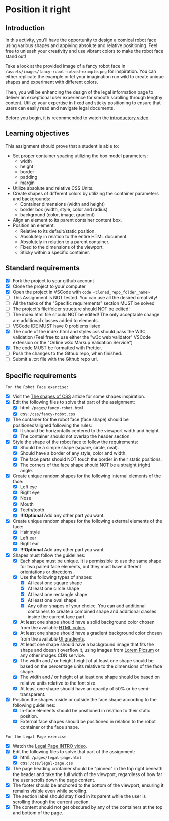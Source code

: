 # Position it right

## Introduction

In this activity, you'll have the opportunity to design a comical robot face using various shapes and applying absolute and relative positioning. Feel free to unleash your creativity and use vibrant colors to make the robot face stand out!

Take a look at the provided image of a fancy robot face in `/assets/images/fancy-robot-solved-example.png` for inspiration. You can either replicate the example or let your imagination run wild to create unique shapes and experiment with different colors.

Then, you will be enhancing the design of the legal information page to deliver an exceptional user experience for smooth scrolling through lengthy content. Utilize your expertise in fixed and sticky positioning to ensure that users can easily read and navigate legal documents.

Before you begin, it is recommended to watch the [introductory video](https://www.loom.com/share/3c655c8a97ce4783a4698d7968c03c33?sid=c05fcac8-f559-4de4-9ccd-6f167be3d6bd).

## Learning objectives

This assignment should prove that a student is able to:

- Set proper container spacing utilizing the box model parameters:
  - width
  - height
  - border
  - padding
  - margin
- Utilize absolute and relative CSS Units.
- Create shapes of different colors by utilizing the container parameters and backgrounds:
  - Container dimensions (width and height)
  - border box (width, style, color and radius)
  - background (color, image, gradient)
- Align an element to its parent container content box.
- Position an element:
  - Relative to its default/static position.
  - Absolutely in relation to the entire HTML document.
  - Absolutely in relation to a parent container.
  - Fixed to the dimensions of the viewport.
  - Sticky within a specific container.

## Standard requirements

- [X] Fork the project to your github account
- [X] Clone the project to your computer
- [X] Open the project in VSCode with `code <cloned_repo_folder_name>`
- [ ] This Assignment is NOT tested. You can use all the desired creativity!
- [ ] All the tasks of the "Specific requirements" section MUST be solved
- [ ] The project's file/folder structure should NOT be edited!
- [ ] The index.html file should NOT be edited! The only acceptable change are additional classes added to elements.
- [ ] VSCode IDE MUST have 0 problems listed
- [X] The code of the index.html and styles.css should pass the W3C validation (Feel free to use either the "w3c web validator" VSCode extension or the "Online w3c Markup Validation Service")
- [X] The code MUST be formatted with Prettier.
- [ ] Push the changes to the Github repo, when finished.
- [ ] Submit a .txt file with the Github repo url.

## Specific requirements

`For the Robot Face exercise:`

- [X] Visit the [The shapes of CSS](https://css-tricks.com/the-shapes-of-css/) article for some shapes inspiration.
- [X] Edit the following files to solve that part of the assignment:
  - [X] html: `/pages/fancy-robot.html`
  - [X] css: `/css/fancy-robot.css`
- [X] The container for the robot face (face shape) should be positioned/aligned following the rules:
  - [X] It should be horizontally centered to the viewport width and height.
  - [X] The container should not overlap the header section.
- [X] Style the shape of the robot face to follow the requirements:
  - [X] Should be a simple shape (square, circle, oval).
  - [X] Should have a border of any style, color and width.
  - [X] The face parts should NOT touch the border in their static positions.
  - [X] The corners of the face shape should NOT be a straight (right) angle.
- [X] Create unique random shapes for the following internal elements of the face:
  - [X] Left eye
  - [X] Right eye
  - [X] Nose
  - [X] Mouth
  - [X] Teeth/tooth
  - [X] **!!!Optional** Add any other part you want.
- [X] Create unique random shapes for the following external elements of the face:
  - [X] Hair style
  - [X] Left ear
  - [X] Right ear
  - [X] **!!!Optional** Add any other part you want.
- [x] Shapes must follow the guidelines:
  - [x] Each shape must be unique. It is permissible to use the same shape for two paired face elements, but they must have different orientations or directions.
  - [X] Use the following types of shapes:
    - [X] At least one square shape
    - [x] At least one circle shape
    - [x] At least one rectangle shape
    - [x] At least one oval shape
    - [x] Any other shapes of your choice. You can add additional containers to create a combined shape and additional classes inside the current face part.
  - [X] At least one shape should have a solid background color chosen from the available [HTML colors](https://www.w3schools.com/html/html_colors.asp).
  - [X] At least one shape should have a gradient background color chosen from the available [UI gradients](https://uigradients.com/).
  - [X] At least one shape should have a background image that fits the shape and doesn't overflow it, using images from [Lorem Picsum](https://picsum.photos/) or any other images CDN service.
  - [X] The width and / or height height of at least one shape should be based on the percentage units relative to the dimensions of the face shape.
  - [X] The width and / or height of at least one shape should be based on relative units relative to the font size.
  - [X] At least one shape should have an opacity of 50% or be semi-transparent.
- [X] Position the shapes inside or outside the face shape according to the following guidelines:
  - [X] In-face elements should be positioned in relation to their static position.
  - [X] External face shapes should be positioned in relation to the robot container or the face shape.

`For the Legal Page exercise`

- [X] Watch the [Legal Page INTRO video](https://www.loom.com/share/3c655c8a97ce4783a4698d7968c03c33?sid=b776b29f-cecb-4cc7-8663-7c3f1722f190).
- [X] Edit the following files to solve that part of the assignment:
  - [X] html: `/pages/legal-page.html`
  - [X] css: `/css/legal-page.css`
- [X] The page heading container should be "pinned" in the top right beneath the header and take the full width of the viewport, regardless of how far the user scrolls down the page content.
- [X] The footer should be anchored to the bottom of the viewport, ensuring it remains visible even while scrolling.
- [X] The section label should stay fixed in its parent while the user is scrolling through the current section.
- [X] The content should not get obscured by any of the containers at the top and bottom of the page.
